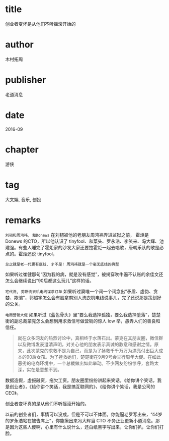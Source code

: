 # title
创业者变坏是从他们不听摇滚开始的

# author
木村拓周

# publisher
老道消息

# date
2016-09

# chapter
游侠

# tag
大文娱, 音乐, 创投

# remarks
`刘韧和周鸿祎, 和Donews`
在刘韧被他的老朋友周鸿祎弄进监狱之前， 霍炬是 Donews 的CTO，所以他认识了 tinyfool、和菜头、罗永浩、李笑来、冯大辉、池建强。有些人睡完了霍炬家的沙发大家还要拉霍炬一起去唱歌，唐朝乐队的歌是必点的。霍炬还说 tinyfool，

`总之就是老一代更有底线. 才不是! 周鸿祎就是一个毫无底线的典型`

如果听过崔健那句“因为我的病，就是没有感觉”，被揭穿吹牛逼不认账的余佳文还怎么会继续说出“90后都这么玩儿”这样的话。

`宅代洗, 剪断洗衣机电线谋求订单`
如果听过窦唯一个词一个词念出“矛盾、虚伪、贪婪、欺骗”，郭超宇怎么会有脸拿剪别人洗衣机电线说事儿，完了还说那是策划好的公关。

`电商营销大促`
如果听过《蓝色骨头》里“要么我选择孤独，要么我选择堕落”，楚楚街的副总裁蒙克怎么会想到用求救信号做营销的惊人 low 举，愚弄人们的善良和信任。

> 就在众多网友的热烈讨论中，真相终于水落石出。蒙克在其朋友圈，微信群以及微博发表澄清声明，对关心他的朋友表示真诚的歉意和感谢之情。原来，此次蒙克的求救不是为自己，而是为了拯救千千万万为漂亮付出巨大成本的90后女孩。为了拯救她们，楚楚街在9月9号会举行周年大促。在如此恶劣的电商环境中，一个总裁做出如此举动。不少网友纷纷惊呼，套路太深，实在是意想不到。

数据造假，虚报融资，拖欠工资。朋友圈里纷纷讲起来笑话，《给你讲个笑话，我是创业者》，《给你讲个笑话，我是搞互联网的》，《给你讲个笑话，我是公司的 CEO》。

创业者变坏真的是从他们不听摇滚开始的。

以前的创业者们，事情可以没成，但是不可以不体面。你能逼老罗写出来，“44岁的罗永浩站在被告席上”，你能揪出来冯大辉当 CTO 不务正业更新小道消息。那是因为这些人傻啊，心里有什么说什么，还白纸黑字写出来，让你们扒，让你们打脸。
